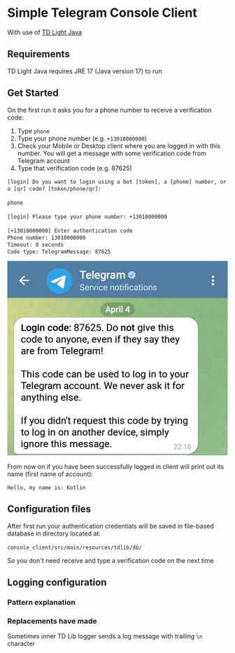# Simple Telegram Console Client

With use of [TD Light Java](https://github.com/tdlight-team/tdlight-java)

## Requirements

TD Light Java requires JRE 17 (Java version 17) to run

## Get Started

On the first run it asks you for a phone number to receive a verification code:

1. Type `phone`
2. Type your phone number (e.g. `+13010000000`)
3. Check your Mobile or Desktop client where you are logged in with this number. You will get a message with some verification code from Telegram account
4. Type that verification code (e.g. 87625)

```text
[login] Do you want to login using a bot [token], a [phone] number, or a [qr] code? [token/phone/qr]:

phone

[login] Please type your phone number: +13010000000

[+13010000000] Enter authentication code
Phone number: 13010000000
Timeout: 0 seconds
Code type: TelegramMessage: 87625
```

![verification code](../docs/img/verification_code.png )

From now on if you have been successfully logged in client will print out its name (first name of account):

```text
Hello, my name is: Kotlin
```

## Configuration files

After first run your authentication credentials will be saved in file-based database in directory located at:

`console_client/src/main/resources/tdlib/db/`

So you don't need receive and type a verification code on the next time

## Logging configuration

### Pattern explanation

### Replacements have made

Sometimes inner TD Lib logger sends a log message with trailing `\n` character